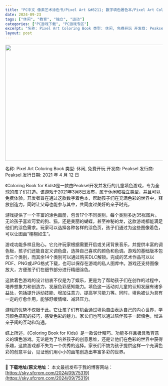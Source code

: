 ```yaml
---
title: "PC中文 像素艺术涂色书/Pixel Art &#8211; 數字填色著色本/Pixel Art Coloring Book 53M"
date: 2024-09-23
tags: ["休闲", "教育", "独立", "运动"]
categories: ["PC游戏下载", "PC游戏专区"]
excerpt: "名称: Pixel Art Coloring Book 类型: 休闲, 免费开玩 开发商: Peaksel 发行商: Peaksel 发行日期: 2021 年 4 月 12 日 《Coloring Book for Kids》是一款由Peaksel开发并发行的儿童填色游戏，专为全球的孩子们打造。该游&hellip;"
layout: post
---
```


<img class="aligncenter size-full wp-image-75320" src="https://sky.sfcrom.com/wp-content/uploads/2024/09/2024092306072462.webp" alt="" width="660" height="370" />

名称: Pixel Art Coloring Book
类型: 休闲, 免费开玩
开发商: Peaksel
发行商: Peaksel
发行日期: 2021 年 4 月 12 日

《Coloring Book for Kids》是一款由Peaksel开发并发行的儿童填色游戏，专为全球的孩子们打造。该游戏于2021年3月8日发布，属于休闲和独立类型，并且可以免费体验。开发者旨在通过这款数字着色本，帮助孩子们在充满色彩的世界中，释放创造力，同时让父母也能参与其中，共同度过美好的亲子时光。

游戏提供了一个丰富的涂色画册，包含17个不同类别，每个类别多达35张图片。无论孩子喜欢可爱的狗、猫，还是美丽的蝴蝶，甚至神秘的龙，这款游戏都能满足他们的涂色需求。玩家可以选择各种各样的涂色页，孩子们通过为这些图像着色，可以让图画“栩栩如生”。

游戏功能多样且贴心。它允许玩家根据需要开启或关闭背景音乐，并提供丰富的调色板，孩子们还能自定义调色盘，选择自己喜欢的颜色和色调。游戏的基础版本包含三个类别，而其余14个类别可以通过购买DLC解锁。完成的艺术作品可以以PDF、PNG或JPG格式下载，也可以保存在游戏的私人图库中。游戏还支持图像放大，方便孩子们在细节部分进行精细涂色。

这款着色游戏的设计初衷不仅是为了娱乐，更是为了帮助孩子们在创作的过程中，培养想象力和创造力，发展色彩感知能力。填色这一活动对儿童的认知发展有诸多益处，包括提升运动技能、增加注意力、提高学习能力等。同时，填色被认为具有一定的疗愈作用，能够舒缓情绪、减轻压力。

游戏的优势不仅限于此。它让孩子们有机会通过填色自由表达自己的内心世界，学习颜色搭配的技巧，感受色彩的魅力。家长们也可以通过陪伴孩子一起填色，增进亲子间的互动和沟通。

综上所述，《Coloring Book for Kids》是一款设计精巧、功能多样且极具教育意义的填色游戏。无论是为了培养孩子的创意思维，还是让他们在色彩的世界中获得乐趣，这款游戏都不失为一个优秀的选择。家长们不妨为孩子提供这样一个充满色彩的创意平台，见证他们用小小的画笔创造出丰富多彩的世界。

---
📖 **下载地址/原文地址：** 本文最初发布于我的博客网站：[https://sky.sfcrom.com/2024/09/75319](https://sky.sfcrom.com/2024/09/75319)
